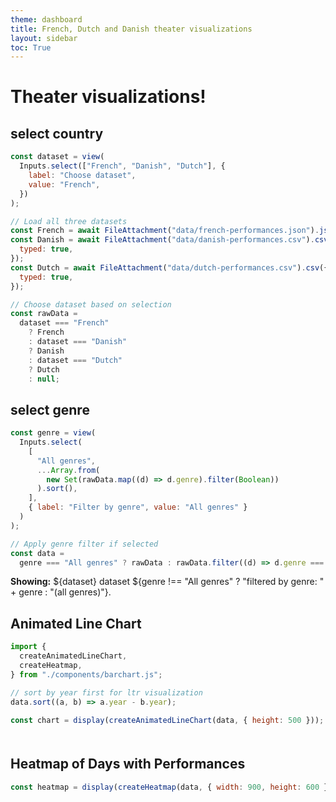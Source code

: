 ```yaml
---
theme: dashboard
title: French, Dutch and Danish theater visualizations
layout: sidebar
toc: True
---
```


# Theater visualizations!

## select country

```js
const dataset = view(
  Inputs.select(["French", "Danish", "Dutch"], {
    label: "Choose dataset",
    value: "French",
  })
);
```

```js
// Load all three datasets
const French = await FileAttachment("data/french-performances.json").json();
const Danish = await FileAttachment("data/danish-performances.csv").csv({
  typed: true,
});
const Dutch = await FileAttachment("data/dutch-performances.csv").csv({
  typed: true,
});
```


```js
// Choose dataset based on selection
const rawData =
  dataset === "French"
    ? French
    : dataset === "Danish"
    ? Danish
    : dataset === "Dutch"
    ? Dutch
    : null;
```

## select genre

```js
const genre = view(
  Inputs.select(
    [
      "All genres",
      ...Array.from(
        new Set(rawData.map((d) => d.genre).filter(Boolean))
      ).sort(),
    ],
    { label: "Filter by genre", value: "All genres" }
  )
);
```

```js
// Apply genre filter if selected
const data =
  genre === "All genres" ? rawData : rawData.filter((d) => d.genre === genre);
```

**Showing:** ${dataset} dataset ${genre !== "All genres" ? "filtered by genre: " + genre : "(all genres)"}.

## Animated Line Chart

<div id="chart-container"></div>

```js
import {
  createAnimatedLineChart,
  createHeatmap,
} from "./components/barchart.js";

// sort by year first for ltr visualization
data.sort((a, b) => a.year - b.year);

const chart = display(createAnimatedLineChart(data, { height: 500 }));
```

<!-- spacing between charts -->
<div style="margin-top: 50px;"></div>

## Heatmap of Days with Performances
```js
const heatmap = display(createHeatmap(data, { width: 900, height: 600 }));
```

<div id="map-container"></div>
